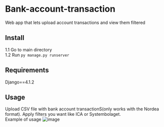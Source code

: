 # Bank-account-transaction
Web app that lets upload account transactions and view them filtered

## Install
1.1 Go to main directory <br> 
1.2 Run ```py manage.py runserver```

## Requirements
Django==4.1.2

## Usage
Upload CSV file with bank account transactionS(only works with the Nordea format). Apply filters you want like ICA or Systembolaget.
<br>
Example of usage
![image](https://user-images.githubusercontent.com/38591793/236624819-65072e87-8de0-4d12-8706-91b03a001385.png)

